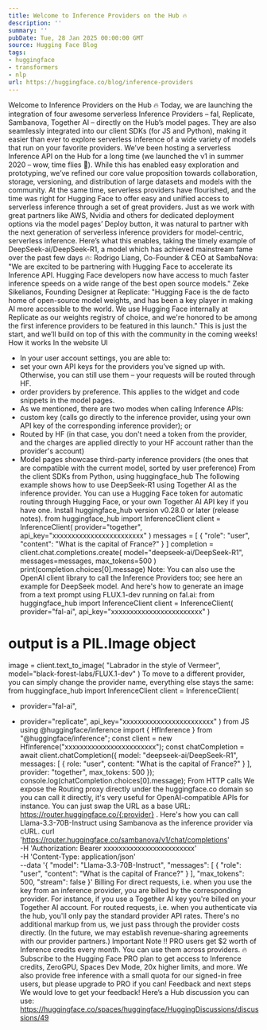 ```yaml
---
title: Welcome to Inference Providers on the Hub 🔥
description: ''
summary: ''
pubDate: Tue, 28 Jan 2025 00:00:00 GMT
source: Hugging Face Blog
tags:
- huggingface
- transformers
- nlp
url: https://huggingface.co/blog/inference-providers
---
```


Welcome to Inference Providers on the Hub 🔥
Today, we are launching the integration of four awesome serverless Inference Providers – fal, Replicate, Sambanova, Together AI – directly on the Hub’s model pages. They are also seamlessly integrated into our client SDKs (for JS and Python), making it easier than ever to explore serverless inference of a wide variety of models that run on your favorite providers.
We’ve been hosting a serverless Inference API on the Hub for a long time (we launched the v1 in summer 2020 – wow, time flies 🤯). While this has enabled easy exploration and prototyping, we’ve refined our core value proposition towards collaboration, storage, versioning, and distribution of large datasets and models with the community. At the same time, serverless providers have flourished, and the time was right for Hugging Face to offer easy and unified access to serverless inference through a set of great providers.
Just as we work with great partners like AWS, Nvidia and others for dedicated deployment options via the model pages’ Deploy button, it was natural to partner with the next generation of serverless inference providers for model-centric, serverless inference.
Here’s what this enables, taking the timely example of DeepSeek-ai/DeepSeek-R1, a model which has achieved mainstream fame over the past few days 🔥:
Rodrigo Liang, Co-Founder & CEO at SambaNova: "We are excited to be partnering with Hugging Face to accelerate its Inference API. Hugging Face developers now have access to much faster inference speeds on a wide range of the best open source models."
Zeke Sikelianos, Founding Designer at Replicate: "Hugging Face is the de facto home of open-source model weights, and has been a key player in making AI more accessible to the world. We use Hugging Face internally at Replicate as our weights registry of choice, and we're honored to be among the first inference providers to be featured in this launch."
This is just the start, and we’ll build on top of this with the community in the coming weeks!
How it works
In the website UI
- In your user account settings, you are able to:
- set your own API keys for the providers you’ve signed up with. Otherwise, you can still use them – your requests will be routed through HF.
- order providers by preference. This applies to the widget and code snippets in the model pages.
- As we mentioned, there are two modes when calling Inference APIs:
- custom key (calls go directly to the inference provider, using your own API key of the corresponding inference provider); or
- Routed by HF (in that case, you don't need a token from the provider, and the charges are applied directly to your HF account rather than the provider's account)
- Model pages showcase third-party inference providers (the ones that are compatible with the current model, sorted by user preference)
From the client SDKs
from Python, using huggingface_hub
The following example shows how to use DeepSeek-R1 using Together AI as the inference provider. You can use a Hugging Face token for automatic routing through Hugging Face, or your own Together AI API key if you have one.
Install huggingface_hub
version v0.28.0 or later (release notes).
from huggingface_hub import InferenceClient
client = InferenceClient(
provider="together",
api_key="xxxxxxxxxxxxxxxxxxxxxxxx"
)
messages = [
{
"role": "user",
"content": "What is the capital of France?"
}
]
completion = client.chat.completions.create(
model="deepseek-ai/DeepSeek-R1",
messages=messages,
max_tokens=500
)
print(completion.choices[0].message)
Note: You can also use the OpenAI client library to call the Inference Providers too; see here an example for DeepSeek model.
And here's how to generate an image from a text prompt using FLUX.1-dev running on fal.ai:
from huggingface_hub import InferenceClient
client = InferenceClient(
provider="fal-ai",
api_key="xxxxxxxxxxxxxxxxxxxxxxxx"
)
# output is a PIL.Image object
image = client.text_to_image(
"Labrador in the style of Vermeer",
model="black-forest-labs/FLUX.1-dev"
)
To move to a different provider, you can simply change the provider name, everything else stays the same:
from huggingface_hub import InferenceClient
client = InferenceClient(
- provider="fal-ai",
+ provider="replicate",
api_key="xxxxxxxxxxxxxxxxxxxxxxxx"
)
from JS using @huggingface/inference
import { HfInference } from "@huggingface/inference";
const client = new HfInference("xxxxxxxxxxxxxxxxxxxxxxxx");
const chatCompletion = await client.chatCompletion({
model: "deepseek-ai/DeepSeek-R1",
messages: [
{
role: "user",
content: "What is the capital of France?"
}
],
provider: "together",
max_tokens: 500
});
console.log(chatCompletion.choices[0].message);
From HTTP calls
We expose the Routing proxy directly under the huggingface.co domain so you can call it directly, it's very useful for OpenAI-compatible APIs for instance. You can just swap the URL as a base URL: https://router.huggingface.co/{:provider}
.
Here's how you can call Llama-3.3-70B-Instruct using Sambanova as the inference provider via cURL.
curl 'https://router.huggingface.co/sambanova/v1/chat/completions' \
-H 'Authorization: Bearer xxxxxxxxxxxxxxxxxxxxxxxx' \
-H 'Content-Type: application/json' \
--data '{
"model": "Llama-3.3-70B-Instruct",
"messages": [
{
"role": "user",
"content": "What is the capital of France?"
}
],
"max_tokens": 500,
"stream": false
}'
Billing
For direct requests, i.e. when you use the key from an inference provider, you are billed by the corresponding provider. For instance, if you use a Together AI key you're billed on your Together AI account.
For routed requests, i.e. when you authenticate via the hub, you'll only pay the standard provider API rates. There's no additional markup from us, we just pass through the provider costs directly. (In the future, we may establish revenue-sharing agreements with our provider partners.)
Important Note ‼️ PRO users get $2 worth of Inference credits every month. You can use them across providers. 🔥
Subscribe to the Hugging Face PRO plan to get access to Inference credits, ZeroGPU, Spaces Dev Mode, 20x higher limits, and more.
We also provide free inference with a small quota for our signed-in free users, but please upgrade to PRO if you can!
Feedback and next steps
We would love to get your feedback! Here’s a Hub discussion you can use: https://huggingface.co/spaces/huggingface/HuggingDiscussions/discussions/49